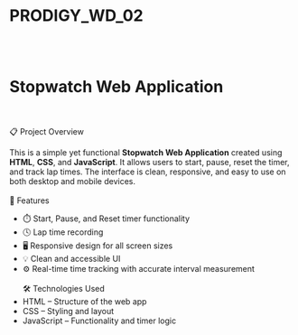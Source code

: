 # PRODIGY_WD_02 
<br><br>
# Stopwatch Web Application
<br><br>
📋 Project Overview

This is a simple yet functional **Stopwatch Web Application** created using **HTML**, **CSS**, and **JavaScript**. It allows users to start, pause, reset the timer, and track lap times. The interface is clean, responsive, and easy to use on both desktop and mobile devices.
<br><br>
🚀 Features
- ⏱️ Start, Pause, and Reset timer functionality
- 🕓 Lap time recording
- 🖥️ Responsive design for all screen sizes
- 💡 Clean and accessible UI
- ⚙️ Real-time time tracking with accurate interval measurement
<br><br>
🛠️ Technologies Used
- HTML – Structure of the web app  
- CSS – Styling and layout  
- JavaScript – Functionality and timer logic

